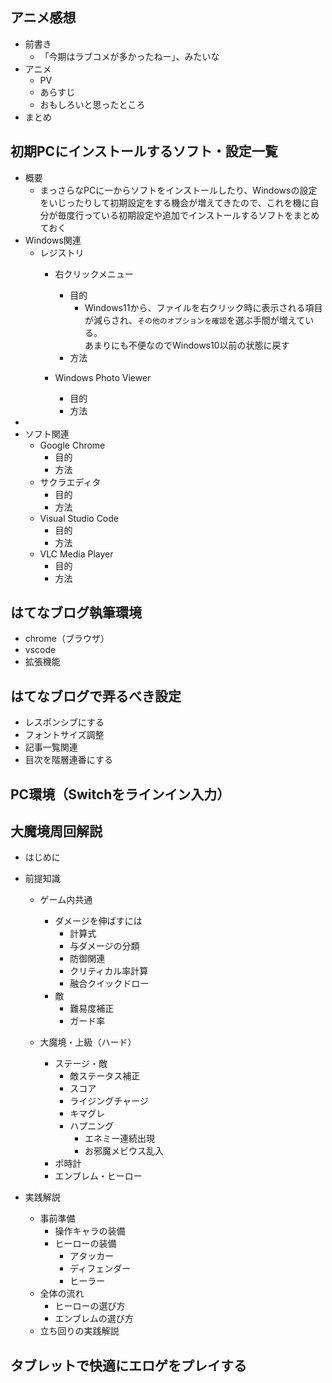 ## アニメ感想
- 前書き
  - 「今期はラブコメが多かったねー」、みたいな
- アニメ
  - PV
  - あらすじ
  - おもしろいと思ったところ
- まとめ


## 初期PCにインストールするソフト・設定一覧
- 概要
  - まっさらなPCに一からソフトをインストールしたり、Windowsの設定をいじったりして初期設定をする機会が増えてきたので、これを機に自分が毎度行っている初期設定や追加でインストールするソフトをまとめておく
- Windows関連
  - レジストリ
    - 右クリックメニュー
      - 目的
        - Windows11から、ファイルを右クリック時に表示される項目が減らされ、`その他のオプションを確認`を選ぶ手間が増えている。  
        あまりにも不便なのでWindows10以前の状態に戻す
      - 方法

    - Windows Photo Viewer
      - 目的
      - 方法
- 
- ソフト関連
  - Google Chrome
    - 目的
    - 方法
  - サクラエディタ
    - 目的
    - 方法
  - Visual Studio Code
    - 目的
    - 方法
  - VLC Media Player
    - 目的
    - 方法



## はてなブログ執筆環境
- chrome（ブラウザ）
- vscode
- 拡張機能




## はてなブログで弄るべき設定
- レスポンシブにする
- フォントサイズ調整
- 記事一覧関連
- 目次を階層連番にする


## PC環境（Switchをラインイン入力）


## 大魔境周回解説
- はじめに

- 前提知識
  - ゲーム内共通
    - ダメージを伸ばすには
      - 計算式
      - 与ダメージの分類
      - 防御関連
      - クリティカル率計算
      - 融合クイックドロー
    - 敵
      - 難易度補正
      - ガード率

  - 大魔境・上級（ハード）
    - ステージ・敵
      - 敵ステータス補正
      - スコア
      - ライジングチャージ
      - キマグレ
      - ハプニング
        - エネミー連続出現
        - お邪魔メビウス乱入
    - ポ時計
    - エンブレム・ヒーロー


- 実践解説
  - 事前準備
    - 操作キャラの装備
    - ヒーローの装備
      - アタッカー
      - ディフェンダー
      - ヒーラー
  - 全体の流れ
    - ヒーローの選び方
    - エンブレムの選び方
  - 立ち回りの実践解説

## タブレットで快適にエロゲをプレイする
